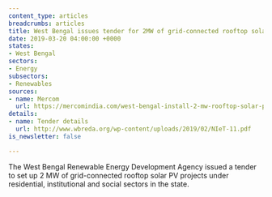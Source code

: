 ```yaml
---
content_type: articles
breadcrumbs: articles
title: West Bengal issues tender for 2MW of grid-connected rooftop solar projects
date: 2019-03-20 04:00:00 +0000
states:
- West Bengal
sectors:
- Energy
subsectors:
- Renewables
sources:
- name: Mercom
  url: https://mercomindia.com/west-bengal-install-2-mw-rooftop-solar-projects/
details:
- name: Tender details
  url: http://www.wbreda.org/wp-content/uploads/2019/02/NIeT-11.pdf
is_newsletter: false

---
```

The West Bengal Renewable Energy Development Agency issued a tender to set up 2 MW of grid-connected rooftop solar PV projects under residential, institutional and social sectors in the state.
